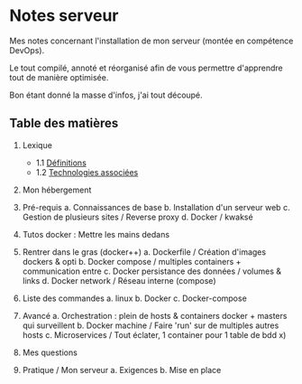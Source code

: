 
# Notes serveur

Mes notes concernant l'installation de mon serveur (montée en compétence DevOps).

Le tout compilé, annoté et réorganisé afin de vous permettre d'apprendre tout de manière optimisée.

Bon étant donné la masse d'infos, j'ai tout découpé.


## Table des matières

1. Lexique
	- 1.1 [Définitions](/docs/01-Lexique.md)
	- 1.2 [Technologies associées](/docs/01-Lexique.md#associations)
	
2. Mon hébergement

3. Pré-requis
	a. Connaissances de base
	b. Installation d'un serveur web
	c. Gestion de plusieurs sites / Reverse proxy
	d. Docker / kwaksé
	
4. Tutos docker : Mettre les mains dedans

5. Rentrer dans le gras (docker++)
	a. Dockerfile / Création d'images dockers & opti
	b. Docker compose / multiples containers + communication entre
	c. Docker persistance des données / volumes & links
	d. Docker network / Réseau interne (compose)

6. Liste des commandes
	a. linux
	b. Docker
	c. Docker-compose
	
7. Avancé
	a. Orchestration : plein de hosts & containers docker + masters qui surveillent
	b. Docker machine / Faire 'run' sur de multiples autres hosts
	c. Microservices / Tout éclater, 1 container pour 1 table de bdd x)

8. Mes questions

9. Pratique / Mon serveur
	a. Exigences
	b. Mise en place

